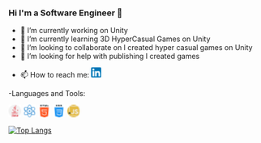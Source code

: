 ### Hi I'm a Software Engineer 👋


- 🔭 I’m currently working on Unity
- 🌱 I’m currently learning 3D HyperCasual Games on Unity
- 👯 I’m looking to collaborate on I created hyper casual games on Unity
- 🤔 I’m looking for help with publishing I created games
<!---
- 💬 Ask me about ...-->
- 📫 How to reach me: <a href="https://www.linkedin.com/in/hakankarakoca/" title="linkedin"><img src="img/linkedin.png" width="20" height="20" /></a>
  
  
  
  
  
  
-Languages and Tools:

<img src="img/java.png" width="25" height="25" />
<img src="img/react.png" width="25" height="25" /> 
<img src="img/html-5.png" width="25" height="25" />
<img src="img/css.png" width="25" height="25" />
<img src="img/javascript.png" width="25" height="25" />


[![Top Langs](https://github-readme-stats.vercel.app/api/top-langs/?username=hakaell)](https://github.com/hakaell/github-readme-stats)




<!---
[![Anurag's GitHub stats](https://github-readme-stats.vercel.app/api?username=hakaell)](https://github.com/hakaell/github-readme-stats)
-->

